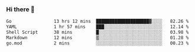 ### Hi there 👋

<!--
**yeya24/yeya24** is a ✨ _special_ ✨ repository because its `README.md` (this file) appears on your GitHub profile.

Here are some ideas to get you started:

- 🔭 I’m currently working on ...
- 🌱 I’m currently learning ...
- 👯 I’m looking to collaborate on ...
- 🤔 I’m looking for help with ...
- 💬 Ask me about ...
- 📫 How to reach me: ...
- 😄 Pronouns: ...
- ⚡ Fun fact: ...
-->

<!--START_SECTION:waka-->

```txt
Go                13 hrs 12 mins  ████████████████████▓░░░░   82.26 %
YAML              1 hr 57 mins    ███░░░░░░░░░░░░░░░░░░░░░░   12.14 %
Shell Script      38 mins         █░░░░░░░░░░░░░░░░░░░░░░░░   03.98 %
Markdown          12 mins         ▒░░░░░░░░░░░░░░░░░░░░░░░░   01.28 %
go.mod            2 mins          ░░░░░░░░░░░░░░░░░░░░░░░░░   00.23 %
```

<!--END_SECTION:waka-->
